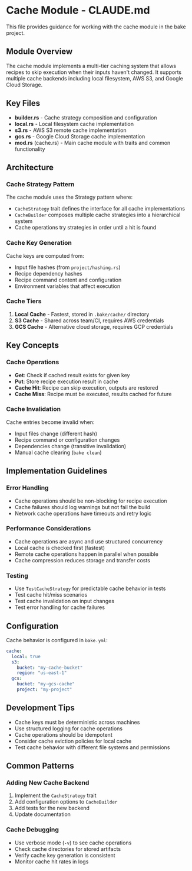 # Cache Module - CLAUDE.md

This file provides guidance for working with the cache module in the bake project.

## Module Overview

The cache module implements a multi-tier caching system that allows recipes to skip execution when their inputs
haven't changed. It supports multiple cache backends including local filesystem, AWS S3, and Google Cloud Storage.

## Key Files

- **builder.rs** - Cache strategy composition and configuration
- **local.rs** - Local filesystem cache implementation
- **s3.rs** - AWS S3 remote cache implementation
- **gcs.rs** - Google Cloud Storage cache implementation
- **mod.rs** (cache.rs) - Main cache module with traits and common functionality

## Architecture

### Cache Strategy Pattern

The cache module uses the Strategy pattern where:

- `CacheStrategy` trait defines the interface for all cache implementations
- `CacheBuilder` composes multiple cache strategies into a hierarchical system
- Cache operations try strategies in order until a hit is found

### Cache Key Generation

Cache keys are computed from:

- Input file hashes (from `project/hashing.rs`)
- Recipe dependency hashes
- Recipe command content and configuration
- Environment variables that affect execution

### Cache Tiers

1. **Local Cache** - Fastest, stored in `.bake/cache/` directory
2. **S3 Cache** - Shared across team/CI, requires AWS credentials
3. **GCS Cache** - Alternative cloud storage, requires GCP credentials

## Key Concepts

### Cache Operations

- **Get**: Check if cached result exists for given key
- **Put**: Store recipe execution result in cache
- **Cache Hit**: Recipe can skip execution, outputs are restored
- **Cache Miss**: Recipe must be executed, results cached for future

### Cache Invalidation

Cache entries become invalid when:

- Input files change (different hash)
- Recipe command or configuration changes
- Dependencies change (transitive invalidation)
- Manual cache clearing (`bake clean`)

## Implementation Guidelines

### Error Handling

- Cache operations should be non-blocking for recipe execution
- Cache failures should log warnings but not fail the build
- Network cache operations have timeouts and retry logic

### Performance Considerations

- Cache operations are async and use structured concurrency
- Local cache is checked first (fastest)
- Remote cache operations happen in parallel when possible
- Cache compression reduces storage and transfer costs

### Testing

- Use `TestCacheStrategy` for predictable cache behavior in tests
- Test cache hit/miss scenarios
- Test cache invalidation on input changes
- Test error handling for cache failures

## Configuration

Cache behavior is configured in `bake.yml`:

```yaml
cache:
  local: true
  s3:
    bucket: "my-cache-bucket"
    region: "us-east-1"
  gcs:
    bucket: "my-gcs-cache"
    project: "my-project"
```

## Development Tips

- Cache keys must be deterministic across machines
- Use structured logging for cache operations
- Cache operations should be idempotent
- Consider cache eviction policies for local cache
- Test cache behavior with different file systems and permissions

## Common Patterns

### Adding New Cache Backend

1. Implement the `CacheStrategy` trait
2. Add configuration options to `CacheBuilder`
3. Add tests for the new backend
4. Update documentation

### Cache Debugging

- Use verbose mode (`-v`) to see cache operations
- Check cache directories for stored artifacts
- Verify cache key generation is consistent
- Monitor cache hit rates in logs
